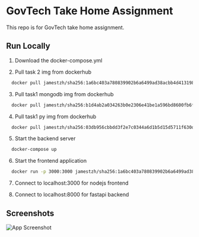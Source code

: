 
# GovTech Take Home Assignment

This repo is for GovTech take home assignment.


## Run Locally

1) Download the docker-compose.yml


2) Pull task 2 img from dockerhub
```bash
  docker pull jamestzh/sha256:1a6bc403a780839902b6a6499ad38acbb4d4131989ab90df062dea9f1b57a86c
```


3) Pull task1 mongodb img from dockerhub
```bash
  docker pull jamestzh/sha256:b1d4ab2a034263b0e2306e41be1a596bd8600fb6fadef145a9088791c8d7c4b5
```


4) Pull task1 py img from dockerhub
```bash
  docker pull jamestzh/sha256:03db956cbbdd3f2e7c0344a6d1b5d15d5711f630dccace8e7bfff7184e49ecac
```


5) Start the backend server
```bash
  docker-compose up
```


6) Start the frontend application
```bash
  docker run -p 3000:3000 jamestzh/sha256:1a6bc403a780839902b6a6499ad38acbb4d4131989ab90df062dea9f1b57a86c
```

7) Connect to localhost:3000 for nodejs frontend

8) Connect to localhost:8000 for fastapi backend



## Screenshots

![App Screenshot](https://via.placeholder.com/468x300?text=App+Screenshot+Here)

